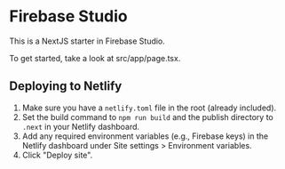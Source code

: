 # Firebase Studio

This is a NextJS starter in Firebase Studio.

To get started, take a look at src/app/page.tsx.

## Deploying to Netlify

1. Make sure you have a `netlify.toml` file in the root (already included).
2. Set the build command to `npm run build` and the publish directory to `.next` in your Netlify dashboard.
3. Add any required environment variables (e.g., Firebase keys) in the Netlify dashboard under Site settings > Environment variables.
4. Click "Deploy site".
